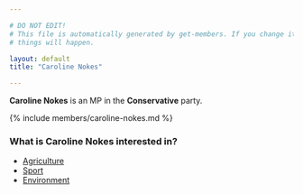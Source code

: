 ```yaml
---

# DO NOT EDIT!
# This file is automatically generated by get-members. If you change it, bad
# things will happen.

layout: default
title: "Caroline Nokes"

---
```


**Caroline Nokes** is an MP in the **Conservative** party.

{% include members/caroline-nokes.md %}

### What is Caroline Nokes interested in?


* [Agriculture](/interests/agriculture.html)
* [Sport](/interests/sport.html)
* [Environment](/interests/environment.html)
